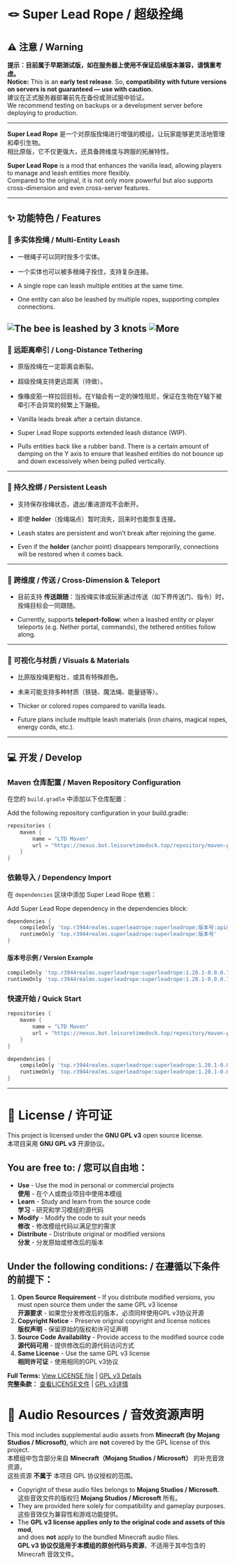 # 🪢 Super Lead Rope / 超级拴绳

## ⚠️ 注意 / Warning
**提示：目前属于早期测试版，如在服务器上使用不保证后续版本兼容，请慎重考虑。**  
**Notice:** This is an **early test release**. So, **compatibility with future versions on servers is not guaranteed — use with caution.**  
建议在正式服务器部署前先在备份或测试服中验证。  
We recommend testing on backups or a development server before deploying to production.

---
**Super Lead Rope** 是一个对原版拴绳进行增强的模组，让玩家能够更灵活地管理和牵引生物。  
相比原版，它不仅更强大，还具备跨维度与跨服的拓展特性。

**Super Lead Rope** is a mod that enhances the vanilla lead, allowing players to manage and leash entities more flexibly.  
Compared to the original, it is not only more powerful but also supports cross-dimension and even cross-server features.

---

## ✨ 功能特色 / Features

### 🔗 多实体拴绳 / Multi-Entity Leash
- 一根绳子可以同时拴多个实体。
- 一个实体也可以被多根绳子拴住，支持复杂连接。

- A single rope can leash multiple entities at the same time.
- One entity can also be leashed by multiple ropes, supporting complex connections.

![The bee is leashed by 3 knots](https://cdn.modrinth.com/data/cached_images/04ab8197835a07376197207539b370eb5fff5921_0.webp)
![More](https://cdn.modrinth.com/data/cached_images/8bef5a7d7129d98acd119e0b11f5f740f86b2907.png)
---

### 📏 远距离牵引 / Long-Distance Tethering
- 原版拴绳在一定距离会断裂。
- 超级拴绳支持更远距离（待做）。
- 像橡皮筋一样拉回目标。在Y轴会有一定的弹性阻尼，保证在生物在Y轴下被牵引不会异常的频繁上下蹦极。

- Vanilla leads break after a certain distance.
- Super Lead Rope supports extended leash distance (WIP).
- Pulls entities back like a rubber band. There is a certain amount of damping on the Y axis to ensure that leashed entities do not bounce up and down excessively when being pulled vertically.

---

### 💾 持久拴绑 / Persistent Leash
- 支持保存拴绳状态，退出/重进游戏不会断开。
- 即使 **holder**（拴绳端点）暂时消失，回来时也能恢复连接。

- Leash states are persistent and won’t break after rejoining the game.
- Even if the **holder** (anchor point) disappears temporarily, connections will be restored when it comes back.

---

### 🌌 跨维度 / 传送 / Cross-Dimension & Teleport
- 目前支持 **传送跟随**：当拴绳实体或玩家通过传送（如下界传送门、指令）时，拴绳目标会一同跟随。

- Currently, supports **teleport-follow**: when a leashed entity or player teleports (e.g. Nether portal, commands), the tethered entities follow along.

---

### 🎨 可视化与材质 / Visuals & Materials
- 比原版拴绳更粗壮，或具有特殊颜色。
- 未来可能支持多种材质（铁链、魔法绳、能量链等）。

- Thicker or colored ropes compared to vanilla leads.
- Future plans include multiple leash materials (iron chains, magical ropes, energy cords, etc.).

---

## 💻 开发 / Develop

### Maven 仓库配置 / Maven Repository Configuration

在您的 `build.gradle` 中添加以下仓库配置：

Add the following repository configuration in your build.gradle:

```gradle
repositories {
    maven {
        name = "LTD Maven"
        url = "https://nexus.bot.leisuretimedock.top/repository/maven-public/"
    }
}
```

### 依赖导入 / Dependency Import

在 `dependencies` 区块中添加 Super Lead Rope 依赖：

Add Super Lead Rope dependency in the dependencies block:

```gradle
dependencies {
    compileOnly 'top.r3944realms.superleadrope:superleadrope:版本号:api@jar'
    runtimeOnly 'top.r3944realms.superleadrope:superleadrope:版本号'
}
```

#### 版本号示例 / Version Example
```groovy
compileOnly 'top.r3944realms.superleadrope:superleadrope:1.20.1-0.0.0.7:api@jar'
runtimeOnly 'top.r3944realms.superleadrope:superleadrope:1.20.1-0.0.0.7'
```
### 快速开始 / Quick Start
```groovy
repositories {
    maven {
        name = "LTD Maven"
        url = "https://nexus.bot.leisuretimedock.top/repository/maven-public/"
    }
}

dependencies {
    compileOnly 'top.r3944realms.superleadrope:superleadrope:1.20.1-0.0.0.7:api@jar'
    runtimeOnly 'top.r3944realms.superleadrope:superleadrope:1.20.1-0.0.0.7'
}
```

---
# 📜 License / 许可证

This project is licensed under the **GNU GPL v3** open source license.  
本项目采用 **GNU GPL v3** 开源协议。

## You are free to: / 您可以自由地：

- **Use** - Use the mod in personal or commercial projects  
  **使用** - 在个人或商业项目中使用本模组
- **Learn** - Study and learn from the source code  
  **学习** - 研究和学习模组的源代码
- **Modify** - Modify the code to suit your needs  
  **修改** - 修改模组代码以满足您的需求
- **Distribute** - Distribute original or modified versions  
  **分发** - 分发原始或修改后的版本

## Under the following conditions: / 在遵循以下条件的前提下：

1. **Open Source Requirement** - If you distribute modified versions, you must open source them under the same GPL v3 license  
   **开源要求** - 如果您分发修改后的版本，必须同样使用GPL v3协议开源
2. **Copyright Notice** - Preserve original copyright and license notices  
   **版权声明** - 保留原始的版权和许可证声明
3. **Source Code Availability** - Provide access to the modified source code  
   **源代码可用** - 提供修改后的源代码访问方式
4. **Same License** - Use the same GPL v3 license  
   **相同许可证** - 使用相同的GPL v3协议

**Full Terms:** [View LICENSE file](LICENSE.GPL3) | [GPL v3 Details](https://www.gnu.org/licenses/gpl-3.0.html)  
**完整条款：** [查看LICENSE文件](LICENSE.GPL3) | [GPL v3详情](https://www.gnu.org/licenses/gpl-3.0.html)
# 🎵 Audio Resources / 音效资源声明

This mod includes supplemental audio assets from **Minecraft (by Mojang Studios / Microsoft)**,
which are **not** covered by the GPL license of this project.  
本模组中包含部分来自 **Minecraft（Mojang Studios / Microsoft）** 的补充音效资源，  
这些资源 **不属于** 本项目 GPL 协议授权的范围。

- Copyright of these audio files belongs to **Mojang Studios / Microsoft**.  
  这些音效文件的版权归 **Mojang Studios / Microsoft** 所有。
- They are provided here solely for compatibility and gameplay purposes.  
  这些音效仅为兼容性和游戏功能提供。
- The **GPL v3 license applies only to the original code and assets of this mod**,  
  and does **not** apply to the bundled Minecraft audio files.  
  **GPL v3 协议仅适用于本模组的原创代码与资源**，不适用于其中包含的 Minecraft 音效文件。